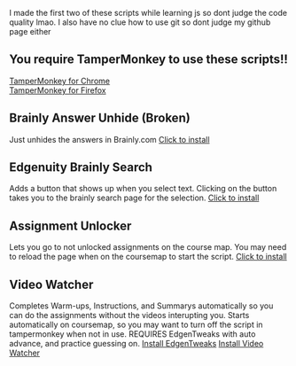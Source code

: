 
I made the first two of these scripts while learning js so dont judge the code quality lmao. 
I also have no clue how to use git so dont judge my github page either

<h2>You require TamperMonkey to use these scripts!!</h2>
<div>
<a href="https://chrome.google.com/webstore/detail/tampermonkey/dhdgffkkebhmkfjojejmpbldmpobfkfo?hl=en">TamperMonkey for Chrome</a>
</div>
<div>
<a href="https://addons.mozilla.org/en-US/firefox/addon/tampermonkey/">TamperMonkey for Firefox</a>
</div>
<h2>Brainly Answer Unhide (Broken)</h2>

Just unhides the answers in Brainly.com
<a href="https://raw.githubusercontent.com/Subatomicmc/Edgenuity-Brainly-Scripts/master/BrainlyAnswerUnhider.user.js">Click to install</a>

<h2>Edgenuity Brainly Search</h2>
Adds a button that shows up when you select text. Clicking on the button takes you to the brainly search page for the selection.
<a href="https://raw.githubusercontent.com/Subatomicmc/Edgenuity-Brainly-Scripts/master/EdgenuityEasyBrainlySearch.user.js">Click to install</a>

<h2>Assignment Unlocker</h2>
Lets you go to not unlocked assignments on the course map. You may need to reload the page when on the coursemap to start the script.
<a href="https://github.com/Subatomicmc/Edgenuity-Brainly-Scripts/raw/master/AssignmentUnlocker.user.js">Click to install</a>

<h2>Video Watcher</h2>
Completes Warm-ups, Instructions, and Summarys automatically so you can do the assignments without the videos interupting you. Starts automatically on coursemap, so you may want to turn off the script in tampermonkey when not in use.
REQUIRES EdgenTweaks with auto advance, and practice guessing on.
<a href="https://host.gradyn.com/edgentweaks/">Install EdgenTweaks</a>
<a href="https://github.com/Subatomicmc/Edgenuity-Brainly-Scripts/raw/master/VideoWatcher.user.js">Install Video Watcher</a>
